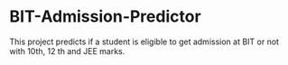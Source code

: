 # BIT-Admission-Predictor
This project predicts if a student is eligible to get admission at BIT or not with 10th, 12 th and JEE marks.
